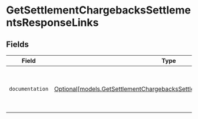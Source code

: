 # GetSettlementChargebacksSettlementsResponseLinks


## Fields

| Field                                                                                                                                              | Type                                                                                                                                               | Required                                                                                                                                           | Description                                                                                                                                        |
| -------------------------------------------------------------------------------------------------------------------------------------------------- | -------------------------------------------------------------------------------------------------------------------------------------------------- | -------------------------------------------------------------------------------------------------------------------------------------------------- | -------------------------------------------------------------------------------------------------------------------------------------------------- |
| `documentation`                                                                                                                                    | [Optional[models.GetSettlementChargebacksSettlementsResponseDocumentation]](../models/getsettlementchargebackssettlementsresponsedocumentation.md) | :heavy_minus_sign:                                                                                                                                 | The URL to the generic Mollie API error handling guide.                                                                                            |